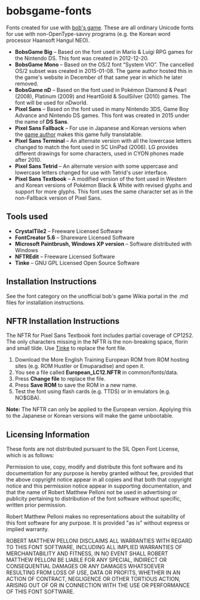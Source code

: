 # bobsgame-fonts
Fonts created for use with [bob's game](https://github.com/bobsgame/bobsgame). These are all ordinary Unicode fonts for use with non-OpenType-savvy programs (e.g. the Korean word processor Haansoft Hangul NEO).
* **BobsGame Big** – Based on the font used in Mario & Luigi RPG games for the Nintendo DS. This font was created in 2012-12-20.
* **BobsGame Mono** – Based on the OS/2 font “System VIO”. The cancelled OS/2 subset was created in 2015-01-08. The game author hosted this in the game's website in December of that same year in which he later removed.
* **BobsGame nD** – Based on the font used in Pokémon Diamond & Pearl (2008), Platinum (2009) and HeartGold & SoulSilver (2010) games. The font will be used for nDworld.
* **Pixel Sans** – Based on the font used in many Nintendo 3DS, Game Boy Advance and Nintendo DS games. This font was created in 2015 under the name of **DS Sans**.
* **Pixel Sans Fallback** – For use in Japanese and Korean versions when the [game author](https://github.com/robertpelloni) makes this game fully translatable.
* **Pixel Sans Terminal** – An alternate version with all the lowercase letters changed to match the font used in SC UniPad (2006). LG provides different drawings for some characters, used in CYON phones made after 2010.
* **Pixel Sans Tetrid** – An alternate version with some uppercase and lowercase letters changed for use with Tetrid's user interface.
* **Pixel Sans Textbook** – A modified version of the font used in Western and Korean versions of Pokémon Black & White with revised glyphs and support for more glyphs. This font uses the same character set as in the non-Fallback version of Pixel Sans.

## Tools used
* **CrystalTile2** – Freeware Licensed Software
* **FontCreator 5.6** – Shareware Licensed Software
* **Microsoft Paintbrush, Windows XP version** – Software distributed with Windows
* **NFTREdit** – Freeware Licensed Software
* **Tinke** – GNU GPL Licensed Open Source Software

## Installation Instructions
See the font category on the unofficial bob's game Wikia portal in the .md files for installation instructions.

## NFTR Installation Instructions
The NFTR for Pixel Sans Textbook font includes partial coverage of CP1252. The only characters missing in the NFTR is the non-breaking space, florin and small tilde. Use [Tinke](https://github.com/pleonex/tinke) to replace the font file.
1. Download the More English Training European ROM from ROM hosting sites (e.g. ROM Hustler or Emuparadise) and open it.
2. You see a file called **European_LC12.NFTR** in common/fonts/data.
3. Press **Change file** to replace the file.
4. Press **Save ROM** to save the ROM in a new name.
5. Test the font using flash cards (e.g. TTDS) or in emulators (e.g. NO$GBA).

**Note:** The NFTR can only be applied to the European version. Applying this to the Japanese or Korean versions will make the game unbootable.

## Licensing Information
These fonts are not distributed pursuant to the SIL Open Font License, which is as follows:

Permission to use, copy, modify and distribute this font software and its documentation for any purpose is hereby granted without fee, provided that the above copyright notice appear in all copies and that both that copyright notice and this permission notice appear in supporting documentation, and that the name of Robert Matthew Pelloni not be used in advertising or publicity pertaining to distribution of the font software without specific, written prior permission. 

Robert Matthew Pelloni makes no representations about the suitability of this font software for any purpose. It is provided "as is" without express or implied warranty. 

ROBERT MATTHEW PELLONI DISCLAIMS ALL WARRANTIES WITH REGARD TO THIS FONT SOFTWARE, INCLUDING ALL IMPLIED WARRANTIES OF MERCHANTABILITY AND FITNESS, IN NO EVENT SHALL ROBERT MATTHEW PELLONI BE LIABLE FOR ANY SPECIAL, INDIRECT OR CONSEQUENTIAL DAMAGES OR ANY DAMAGES WHATSOEVER RESULTING FROM LOSS OF USE, DATA OR PROFITS, WHETHER IN AN ACTION OF CONTRACT, NEGLIGENCE OR OTHER TORTIOUS ACTION, ARISING OUT OF OR IN CONNECTION WITH THE USE OR PERFORMANCE OF THIS FONT SOFTWARE.
